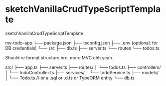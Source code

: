 # sketchVanillaCrudTypeScriptTemplate
sketchVanillaCrudTypeScriptTemplate


my-todo-app
├── package.json
├── tsconfig.json
├── .env            (optional: for DB credentials)
└── src
    ├── db.ts
    ├── server.ts
    └── routes
        └── todos.ts


Should re format structure bro. more MVC ohh yeah. 

src/
├── app.ts
├── server.ts
├── routes/
│   └── todos.ts
├── controllers/
│   └── todoController.ts
├── services/
│   └── todoService.ts
├── models/
│   └── Todo.ts        // or a .sql or .d.ts or TypeORM entity
└── db.ts
